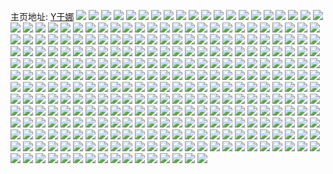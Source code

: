 主页地址: [Y于娜](https://weibo.com/u/3250884445) 
![](https://wx4.sinaimg.cn/mw2000/c1c48f5dly1h6wlhsnl9ej22c0340wu5.jpg) 
![](https://wx4.sinaimg.cn/mw2000/c1c48f5dly1h6wli1yxpdj22c02c0wwy.jpg) 
![](https://wx4.sinaimg.cn/mw2000/c1c48f5dly1h6lb0sullfj20qo0zkq4h.jpg) 
![](https://wx4.sinaimg.cn/mw2000/c1c48f5dly1h6lb0ru598j20v90xxq3y.jpg) 
![](https://wx4.sinaimg.cn/mw2000/c1c48f5dly1h6lb0s3z9ij20wi0oedjl.jpg) 
![](https://wx4.sinaimg.cn/mw2000/c1c48f5dly1h61v21ckytj22o03k04qr.jpg) 
![](https://wx4.sinaimg.cn/mw2000/c1c48f5dly1h61tkyeehzj235s2dcngg.jpg) 
![](https://wx4.sinaimg.cn/mw2000/c1c48f5dly1h61tmu1dnaj22ps1j0akg.jpg) 
![](https://wx4.sinaimg.cn/mw2000/c1c48f5dly1h61tmu1dnaj22ps1j0akg.jpg) 
![](https://wx4.sinaimg.cn/mw2000/c1c48f5dly1h61tl1fbe5j20u01hc1kx.jpg) 
![](https://wx4.sinaimg.cn/mw2000/c1c48f5dly1h61tmq5d97j21sc2dsb2a.jpg) 
![](https://wx4.sinaimg.cn/mw2000/c1c48f5dly1h61tl4z25hj22dc35s4qr.jpg) 
![](https://wx4.sinaimg.cn/mw2000/c1c48f5dly1h61tm9tcysj21o029qu0x.jpg) 
![](https://wx4.sinaimg.cn/mw2000/c1c48f5dly1h61tknfbqsj23402c0npf.jpg) 
![](https://wx4.sinaimg.cn/mw2000/c1c48f5dly1h61tmi0k3mj21o02801kz.jpg) 
![](https://wx4.sinaimg.cn/mw2000/c1c48f5dly1h4gu2uj1h8j21400u0dst.jpg) 
![](https://wx4.sinaimg.cn/mw2000/c1c48f5dgy1h45amy61v5j20yi1pc17q.jpg) 
![](https://wx4.sinaimg.cn/mw2000/c1c48f5dly1h3tuixq8itj20u01407aw.jpg) 
![](https://wx4.sinaimg.cn/mw2000/c1c48f5dly1h3tuiw9vy8j20u01hcn89.jpg) 
![](https://wx4.sinaimg.cn/mw2000/c1c48f5dly1h3tuivhw52j20u01hcn83.jpg) 
![](https://wx4.sinaimg.cn/mw2000/c1c48f5dly1h3tuiygumnj20u01hcdqs.jpg) 
![](https://wx4.sinaimg.cn/mw2000/c1c48f5dly1h2etibskmnj21o02807wh.jpg) 
![](https://wx4.sinaimg.cn/mw2000/c1c48f5dly1h1m9gulw5xj20u019wq8w.jpg) 
![](https://wx4.sinaimg.cn/mw2000/c1c48f5dly1h1m9gu7purj20u01hc494.jpg) 
![](https://wx4.sinaimg.cn/mw2000/c1c48f5dly1h1m9gwxjoej23402c0kjm.jpg) 
![](https://wx4.sinaimg.cn/mw2000/c1c48f5dly1h1kow30awcj23402c0npf.jpg) 
![](https://wx4.sinaimg.cn/mw2000/c1c48f5dly1h1kow7su7ej22c0340qv6.jpg) 
![](https://wx4.sinaimg.cn/mw2000/c1c48f5dly1h1kowf4ke9j22c0340qv7.jpg) 
![](https://wx4.sinaimg.cn/mw2000/c1c48f5dly1h1kowib0b1j22c0340qv5.jpg) 
![](https://wx4.sinaimg.cn/mw2000/c1c48f5dly1h1kovwfupdj21hc0u0wo7.jpg) 
![](https://wx4.sinaimg.cn/mw2000/c1c48f5dly1h1kowkzggej22c0340qv5.jpg) 
![](https://wx4.sinaimg.cn/mw2000/c1c48f5dly1h1cmhy72kdj20k00k0juh.jpg) 
![](https://wx4.sinaimg.cn/mw2000/c1c48f5dly1h1cmhyol1xj20k00k0n0e.jpg) 
![](https://wx4.sinaimg.cn/mw2000/c1c48f5dly1h1cmhxmp0bj20k00k077j.jpg) 
![](https://wx4.sinaimg.cn/mw2000/c1c48f5dly1h1cmhz5ddvj20k00k0778.jpg) 
![](https://wx4.sinaimg.cn/mw2000/c1c48f5dly1h1cmhzo019j20k00k0q6o.jpg) 
![](https://wx4.sinaimg.cn/mw2000/c1c48f5dly1h1cmi04eq7j20k00k0tce.jpg) 
![](https://wx4.sinaimg.cn/mw2000/c1c48f5dly1h1cmi0n9d3j20k00k0q5y.jpg) 
![](https://wx4.sinaimg.cn/mw2000/c1c48f5dly1h1cmi162i0j20k00k00w8.jpg) 
![](https://wx4.sinaimg.cn/mw2000/c1c48f5dly1h1cmi1m044j20k00k0tc5.jpg) 
![](https://wx4.sinaimg.cn/mw2000/c1c48f5dly1h0swzpxpvwj23402c04qr.jpg) 
![](https://wx4.sinaimg.cn/mw2000/c1c48f5dly1h0sx02ivqsj23402c04qs.jpg) 
![](https://wx4.sinaimg.cn/mw2000/c1c48f5dly1h0swzgih38j23402c0b2b.jpg) 
![](https://wx4.sinaimg.cn/mw2000/c1c48f5dly1h0sx0dc8spj23402c0qv7.jpg) 
![](https://wx4.sinaimg.cn/mw2000/c1c48f5dly1gzga8e6k48j22c0340hdu.jpg) 
![](https://wx4.sinaimg.cn/mw2000/c1c48f5dly1gz19378yp7j21o02807wh.jpg) 
![](https://wx4.sinaimg.cn/mw2000/c1c48f5dly1gyzl2l3jymj22c033ynpe.jpg) 
![](https://wx4.sinaimg.cn/mw2000/c1c48f5dly1gyzl2md8erj22c033yu0y.jpg) 
![](https://wx4.sinaimg.cn/mw2000/c1c48f5dly1gyzl2mysogj22c033yhdt.jpg) 
![](https://wx4.sinaimg.cn/mw2000/c1c48f5dly1gyzl2njph5j22c033yhdt.jpg) 
![](https://wx4.sinaimg.cn/mw2000/c1c48f5dly1gyzl2obkj7j22001i04qp.jpg) 
![](https://wx4.sinaimg.cn/mw2000/c1c48f5dly1gyzl2ojlkaj20zi1beqe2.jpg) 
![](https://wx4.sinaimg.cn/mw2000/c1c48f5dly1gyzl3ct8tsj21401hc4qp.jpg) 
![](https://wx4.sinaimg.cn/mw2000/c1c48f5dly1gyzl2pj73jj22dc35s4qr.jpg) 
![](https://wx4.sinaimg.cn/mw2000/c1c48f5dly1gyzl2jnxopj22dc35s4qr.jpg) 
![](https://wx4.sinaimg.cn/mw2000/c1c48f5dly1gydn6rxgzrj23yb2o54qs.jpg) 
![](https://wx4.sinaimg.cn/mw2000/c1c48f5dly1gydn6x5zicj21t00u07co.jpg) 
![](https://wx4.sinaimg.cn/mw2000/c1c48f5dly1gydn75wgkij23402c07wi.jpg) 
![](https://wx4.sinaimg.cn/mw2000/c1c48f5dly1gydn7xdkooj22c0340hdu.jpg) 
![](https://wx4.sinaimg.cn/mw2000/c1c48f5dly1gydn62th47j21o0280hdt.jpg) 
![](https://wx4.sinaimg.cn/mw2000/c1c48f5dly1gydn7qn3rzj22i04g0kjn.jpg) 
![](https://wx4.sinaimg.cn/mw2000/c1c48f5dly1gydn7gryrrj22c03404qq.jpg) 
![](https://wx4.sinaimg.cn/mw2000/c1c48f5dly1gy68zr7vduj20u0140am7.jpg) 
![](https://wx4.sinaimg.cn/mw2000/c1c48f5dly1gxoz012o89j20zk1betd5.jpg) 
![](https://wx4.sinaimg.cn/mw2000/c1c48f5dly1gxoz01fxgpj20zk1bewj4.jpg) 
![](https://wx4.sinaimg.cn/mw2000/c1c48f5dly1gxoz01vwdpj20zk1bedlm.jpg) 
![](https://wx4.sinaimg.cn/mw2000/c1c48f5dly1gxoz00pdm3j20zk0qn0vu.jpg) 
![](https://wx4.sinaimg.cn/mw2000/c1c48f5dly1gxoz02g5qdj20zk1betd1.jpg) 
![](https://wx4.sinaimg.cn/mw2000/c1c48f5dly1gxoz02t11dj20zk0qn0vd.jpg) 
![](https://wx4.sinaimg.cn/mw2000/c1c48f5dly1gxazlt9rmmj23402c0kjl.jpg) 
![](https://wx4.sinaimg.cn/mw2000/c1c48f5dly1gxazo0u2b1j20mi0rodol.jpg) 
![](https://wx4.sinaimg.cn/mw2000/c1c48f5dly1gxazmvvj50j21400u0qd9.jpg) 
![](https://wx4.sinaimg.cn/mw2000/c1c48f5dly1gxazid519cj22c0340u0y.jpg) 
![](https://wx4.sinaimg.cn/mw2000/c1c48f5dly1gxazif3gkbj22c0340qv7.jpg) 
![](https://wx4.sinaimg.cn/mw2000/c1c48f5dly1gxazih46vhj22c0340e82.jpg) 
![](https://wx4.sinaimg.cn/mw2000/c1c48f5dly1gx38wm61lsj20wi1yce81.jpg) 
![](https://wx4.sinaimg.cn/mw2000/c1c48f5dly1gx38w9r6oxj20wi1ycnpd.jpg) 
![](https://wx4.sinaimg.cn/mw2000/c1c48f5dly1gwlpfit3uwj20u01hcajf.jpg) 
![](https://wx4.sinaimg.cn/mw2000/c1c48f5dly1gwlpfdqa0vj20u01hctix.jpg) 
![](https://wx4.sinaimg.cn/mw2000/c1c48f5dly1gwlpfh1mvyj22003k07wi.jpg) 
![](https://wx4.sinaimg.cn/mw2000/c1c48f5dly1gwlpfi9as4j23k0200b2a.jpg) 
![](https://wx4.sinaimg.cn/mw2000/c1c48f5dly1gwlpffq1mmj23k02004qs.jpg) 
![](https://wx4.sinaimg.cn/mw2000/c1c48f5dly1gwlpfcvpncj20qo16ngqt.jpg) 
![](https://wx4.sinaimg.cn/mw2000/c1c48f5dly1gwlpfbwk7oj22c52c5x6p.jpg) 
![](https://wx4.sinaimg.cn/mw2000/c1c48f5dly1gwj6kg65hsj20r00udq6w.jpg) 
![](https://wx4.sinaimg.cn/mw2000/c1c48f5dly1gwagj8tnyjj21400u0jvs.jpg) 
![](https://wx4.sinaimg.cn/mw2000/c1c48f5dly1gw6r0k23nfj21qk340qv5.jpg) 
![](https://wx4.sinaimg.cn/mw2000/c1c48f5dly1gw6qzwv5u0j23k02007wk.jpg) 
![](https://wx4.sinaimg.cn/mw2000/c1c48f5dly1gw6r08zqvnj23k0200b2c.jpg) 
![](https://wx4.sinaimg.cn/mw2000/c1c48f5dly1gw6qzh1dpfj22003k04qs.jpg) 
![](https://wx4.sinaimg.cn/mw2000/c1c48f5dly1gvzrtvewlgj21hc0u0jzn.jpg) 
![](https://wx4.sinaimg.cn/mw2000/c1c48f5dly1gvsi47kmc3j20u01t0n48.jpg) 
![](https://wx4.sinaimg.cn/mw2000/003y0ny5ly1gvi8nczqaoj63k0200x6q02.jpg) 
![](https://wx4.sinaimg.cn/mw2000/003y0ny5ly1gv0yyx5nuvj62003k0e8202.jpg) 
![](https://wx4.sinaimg.cn/mw2000/003y0ny5gy1gudvj1znkyj61r0340x6q02.jpg) 
![](https://wx4.sinaimg.cn/mw2000/003y0ny5gy1gudvjakl00j61r02m5kjl02.jpg) 
![](https://wx4.sinaimg.cn/mw2000/003y0ny5gy1gudvjnstydj63401r07wi02.jpg) 
![](https://wx4.sinaimg.cn/mw2000/003y0ny5gy1gudvjz3711j61r02v5e8202.jpg) 
![](https://wx4.sinaimg.cn/mw2000/003y0ny5gy1gudvk0xjbhj60s4182n5q02.jpg) 
![](https://wx4.sinaimg.cn/mw2000/003y0ny5gy1gudvulv765j61r0340e8202.jpg) 
![](https://wx4.sinaimg.cn/mw2000/003y0ny5gy1gudvwxuc9dj60qo19sq5j02.jpg) 
![](https://wx4.sinaimg.cn/mw2000/003y0ny5gy1gudvwzrnkhj61c01s0nfj02.jpg) 
![](https://wx4.sinaimg.cn/mw2000/003y0ny5ly1gu4phav1qsj61c01s0qm002.jpg) 
![](https://wx4.sinaimg.cn/mw2000/003y0ny5ly1gu4phiul5jj61r0340u0y02.jpg) 
![](https://wx4.sinaimg.cn/mw2000/003y0ny5ly1gu4phodycvj6340340npd02.jpg) 
![](https://wx4.sinaimg.cn/mw2000/003y0ny5ly1gtqpkoa1jfj61hc0u0qa902.jpg) 
![](https://wx4.sinaimg.cn/mw2000/c1c48f5dly1gteehe9ankj20dw0dwgmq.jpg) 
![](https://wx4.sinaimg.cn/mw2000/c1c48f5dly1gt8762nixnj21hc0u0ahq.jpg) 
![](https://wx4.sinaimg.cn/mw2000/c1c48f5dly1gt5q8iwt0jj21c01s0kdx.jpg) 
![](https://wx4.sinaimg.cn/mw2000/c1c48f5dly1grw3xq23hlj21c01s0qv5.jpg) 
![](https://wx4.sinaimg.cn/mw2000/c1c48f5dly1grw3y2vv6hj21c01s0x6p.jpg) 
![](https://wx4.sinaimg.cn/mw2000/c1c48f5dly1grw3yrayo9j20u0140hcs.jpg) 
![](https://wx4.sinaimg.cn/mw2000/c1c48f5dly1grw3y8z5v9j21c01s0qsb.jpg) 
![](https://wx4.sinaimg.cn/mw2000/c1c48f5dly1grw3yh6463j20u01404qp.jpg) 
![](https://wx4.sinaimg.cn/mw2000/003y0ny5ly1grw3ykydx0j61c01s04qp02.jpg) 
![](https://wx4.sinaimg.cn/mw2000/c1c48f5dly1grgq8uy16oj20u01t0asr.jpg) 
![](https://wx4.sinaimg.cn/mw2000/003y0ny5ly1grgq8vozjwj60u01t01fk02.jpg) 
![](https://wx4.sinaimg.cn/mw2000/c1c48f5dly1grgq8wfgguj20u01t0nki.jpg) 
![](https://wx4.sinaimg.cn/mw2000/003y0ny5ly1gr4rvkshigj609v0ktq3f02.jpg) 
![](https://wx4.sinaimg.cn/mw2000/c1c48f5dly1gr0fvqi2vrj21c01s0kjl.jpg) 
![](https://wx4.sinaimg.cn/mw2000/c1c48f5dly1gqx7aiy1qpj22003k0hdu.jpg) 
![](https://wx4.sinaimg.cn/mw2000/c1c48f5dly1gquvxjsgwuj22003k0x6q.jpg) 
![](https://wx4.sinaimg.cn/mw2000/c1c48f5dly1gquvxl2r74j22003k0x6q.jpg) 
![](https://wx4.sinaimg.cn/mw2000/c1c48f5dly1gqqskjbdqjj21r03401l1.jpg) 
![](https://wx4.sinaimg.cn/mw2000/c1c48f5dly1gqp31xd3upj21r0340x6r.jpg) 
![](https://wx4.sinaimg.cn/mw2000/c1c48f5dly1gqnifmmmz0j20u01t0n65.jpg) 
![](https://wx4.sinaimg.cn/mw2000/c1c48f5dly1gqi26lsof2j21c01s0kjl.jpg) 
![](https://wx4.sinaimg.cn/mw2000/c1c48f5dly1gqi26pufpbj21c01s0npd.jpg) 
![](https://wx4.sinaimg.cn/mw2000/c1c48f5dly1gqc4gelwn7j21c01s0hdt.jpg) 
![](https://wx4.sinaimg.cn/mw2000/c1c48f5dgy1gq6qoqwlrmj217p340u0y.jpg) 
![](https://wx4.sinaimg.cn/mw2000/c1c48f5dgy1gq6qoib9boj20uh3407wk.jpg) 
![](https://wx4.sinaimg.cn/mw2000/c1c48f5dgy1gq6qomzcb1j219j340kjn.jpg) 
![](https://wx4.sinaimg.cn/mw2000/c1c48f5dgy1gq6qp286ubj22bc334nph.jpg) 
![](https://wx4.sinaimg.cn/mw2000/c1c48f5dgy1gq6qowesx3j20rs579e84.jpg) 
![](https://wx4.sinaimg.cn/mw2000/c1c48f5dgy1gq6qp53gw7j222o3401ky.jpg) 
![](https://wx4.sinaimg.cn/mw2000/c1c48f5dgy1gq6qph2ejuj222o340b2c.jpg) 
![](https://wx4.sinaimg.cn/mw2000/c1c48f5dgy1gq6qpbht39j20si340b29.jpg) 
![](https://wx4.sinaimg.cn/mw2000/c1c48f5dgy1gq6qode9rqj20r63407wj.jpg) 
![](https://wx4.sinaimg.cn/mw2000/c1c48f5dgy1gq6qo959vvj21c5340x6s.jpg) 
![](https://wx4.sinaimg.cn/mw2000/c1c48f5dgy1gq6qp9fy85j23342bc4qr.jpg) 
![](https://wx4.sinaimg.cn/mw2000/c1c48f5dgy1gq6qpqm5n5j21b1340x6s.jpg) 
![](https://wx4.sinaimg.cn/mw2000/c1c48f5dgy1gq6qpktuq3j23k0200u0y.jpg) 
![](https://wx4.sinaimg.cn/mw2000/c1c48f5dly1gpyp2qkp0wj20u0140h5s.jpg) 
![](https://wx4.sinaimg.cn/mw2000/c1c48f5dly1gpyp2ni65uj20pr140ax8.jpg) 
![](https://wx4.sinaimg.cn/mw2000/c1c48f5dly1gpy9gpsgxij21400zktd3.jpg) 
![](https://wx4.sinaimg.cn/mw2000/c1c48f5dly1gpqi8mb5qbj21c01s0kjl.jpg) 
![](https://wx4.sinaimg.cn/mw2000/c1c48f5dly1gpov13a9lcj22003k0hdv.jpg) 
![](https://wx4.sinaimg.cn/mw2000/c1c48f5dly1gpdti4wxtlj21c01s0x6p.jpg) 
![](https://wx4.sinaimg.cn/mw2000/c1c48f5dly1gpdti605f8j21c01s0u0x.jpg) 
![](https://wx4.sinaimg.cn/mw2000/c1c48f5dly1gpdti7s1vzj23k0200qv6.jpg) 
![](https://wx4.sinaimg.cn/mw2000/c1c48f5dly1gpbij44ro5j21hc1404qp.jpg) 
![](https://wx4.sinaimg.cn/mw2000/c1c48f5dly1gpbij5ss2lj21hc140b29.jpg) 
![](https://wx4.sinaimg.cn/mw2000/c1c48f5dly1gp6t2iwqo3j23k0200x6q.jpg) 
![](https://wx4.sinaimg.cn/mw2000/c1c48f5dly1gp3y8jatlej21hc0u0jxb.jpg) 
![](https://wx4.sinaimg.cn/mw2000/c1c48f5dly1gp11w424ffj20lt0lt0uj.jpg) 
![](https://wx4.sinaimg.cn/mw2000/c1c48f5dly1gp11w4vcn4j20lt0ltmzf.jpg) 
![](https://wx4.sinaimg.cn/mw2000/c1c48f5dly1gp11w5fkzsj20mh0ltju2.jpg) 
![](https://wx4.sinaimg.cn/mw2000/c1c48f5dly1gp11w5vlnxj20lt0ltq4z.jpg) 
![](https://wx4.sinaimg.cn/mw2000/c1c48f5dly1gp11w7d6tnj20qq13ck4k.jpg) 
![](https://wx4.sinaimg.cn/mw2000/c1c48f5dly1gp11w7sd4qj20mh0lt40e.jpg) 
![](https://wx4.sinaimg.cn/mw2000/c1c48f5dly1gp11w8efcxj20lt0mhdi3.jpg) 
![](https://wx4.sinaimg.cn/mw2000/c1c48f5dly1gp11w8tm9pj20lt0mh0un.jpg) 
![](https://wx4.sinaimg.cn/mw2000/c1c48f5dly1gp11w98kasj20mh0mhgnq.jpg) 
![](https://wx4.sinaimg.cn/mw2000/c1c48f5dly1goqj8f47f2j23k0200qv6.jpg) 
![](https://wx4.sinaimg.cn/mw2000/c1c48f5dly1goqj8fx4kyj21c01s01ky.jpg) 
![](https://wx4.sinaimg.cn/mw2000/c1c48f5dly1goqj8ha21kj21rz1sce83.jpg) 
![](https://wx4.sinaimg.cn/mw2000/c1c48f5dly1goqj8ieehvj22522b9qv7.jpg) 
![](https://wx4.sinaimg.cn/mw2000/c1c48f5dly1goqj8jdrqqj22bc334kjm.jpg) 
![](https://wx4.sinaimg.cn/mw2000/c1c48f5dly1goqj8l2o44j23342bc4qt.jpg) 
![](https://wx4.sinaimg.cn/mw2000/c1c48f5dly1goqj8qbv1sj22003k0npe.jpg) 
![](https://wx4.sinaimg.cn/mw2000/c1c48f5dly1goqj8n1pj8j22bc334x6q.jpg) 
![](https://wx4.sinaimg.cn/mw2000/c1c48f5dly1goqj8oznv9j22003k04qr.jpg) 
![](https://wx4.sinaimg.cn/mw2000/c1c48f5dly1goqj8ny3f7j22003k0qv6.jpg) 
![](https://wx4.sinaimg.cn/mw2000/c1c48f5dly1goqj8ra6u6j22003k0npe.jpg) 
![](https://wx4.sinaimg.cn/mw2000/c1c48f5dly1goqj8sgplqj22003k0npe.jpg) 
![](https://wx4.sinaimg.cn/mw2000/c1c48f5dly1goqj8tu8bwj23k0200x6q.jpg) 
![](https://wx4.sinaimg.cn/mw2000/c1c48f5dly1goqj8ujddhj20u01401g1.jpg) 
![](https://wx4.sinaimg.cn/mw2000/c1c48f5dly1goqj8vxfzcj23k0200x6r.jpg) 
![](https://wx4.sinaimg.cn/mw2000/c1c48f5dly1goqj8xfhihj23k0200qv7.jpg) 
![](https://wx4.sinaimg.cn/mw2000/c1c48f5dly1goqj8yp905j23k02001kz.jpg) 
![](https://wx4.sinaimg.cn/mw2000/c1c48f5dly1goqj8zucz2j21s01c0qv5.jpg) 
![](https://wx4.sinaimg.cn/mw2000/c1c48f5dly1gooxm5zrfuj20u01404de.jpg) 
![](https://wx4.sinaimg.cn/mw2000/c1c48f5dly1golhud17ycj23k02004qs.jpg) 
![](https://wx4.sinaimg.cn/mw2000/c1c48f5dly1golhu0rkt7j22bc3347wk.jpg) 
![](https://wx4.sinaimg.cn/mw2000/c1c48f5dly1golhu7cru9j21r03404qs.jpg) 
![](https://wx4.sinaimg.cn/mw2000/c1c48f5dly1golhudzn14j20ku0ik79z.jpg) 
![](https://wx4.sinaimg.cn/mw2000/c1c48f5dly1golhueor6tj20ku0ic79z.jpg) 
![](https://wx4.sinaimg.cn/mw2000/c1c48f5dly1gojt51rg6vj23403404qs.jpg) 
![](https://wx4.sinaimg.cn/mw2000/c1c48f5dly1gojtbp2pjyj23k02007wk.jpg) 
![](https://wx4.sinaimg.cn/mw2000/c1c48f5dly1gojtdf51hxj22003k0e83.jpg) 
![](https://wx4.sinaimg.cn/mw2000/c1c48f5dly1gojtdle3o8j22003k0e84.jpg) 
![](https://wx4.sinaimg.cn/mw2000/c1c48f5dly1gojte6zkwbj23k0200kjp.jpg) 
![](https://wx4.sinaimg.cn/mw2000/c1c48f5dly1gojteha19cj22003k07wk.jpg) 
![](https://wx4.sinaimg.cn/mw2000/c1c48f5dly1godyedbueqj20u01hcx5n.jpg) 
![](https://wx4.sinaimg.cn/mw2000/c1c48f5dly1godyee4yrcj20u01404qn.jpg) 
![](https://wx4.sinaimg.cn/mw2000/c1c48f5dly1godyeefz01j20u01t0gw7.jpg) 
![](https://wx4.sinaimg.cn/mw2000/c1c48f5dly1godhgo4v2dj20mn0wu4bo.jpg) 
![](https://wx4.sinaimg.cn/mw2000/c1c48f5dly1godhgphl8fj20kj0sgn3m.jpg) 
![](https://wx4.sinaimg.cn/mw2000/c1c48f5dly1goccwps2esj22003k0u0y.jpg) 
![](https://wx4.sinaimg.cn/mw2000/c1c48f5dly1goccwsopt3j22003k0x6q.jpg) 
![](https://wx4.sinaimg.cn/mw2000/c1c48f5dly1go3oe7p1wpj21c01s0qv5.jpg) 
![](https://wx4.sinaimg.cn/mw2000/c1c48f5dly1go3oe87duaj21400u0az2.jpg) 
![](https://wx4.sinaimg.cn/mw2000/c1c48f5dly1go3oe9evx9j21og2ionpd.jpg) 
![](https://wx4.sinaimg.cn/mw2000/c1c48f5dly1gn5w5gbnorj21c01s07wi.jpg) 
![](https://wx4.sinaimg.cn/mw2000/c1c48f5dly1gmxxxmfjlpj22003k04qr.jpg) 
![](https://wx4.sinaimg.cn/mw2000/c1c48f5dly1gmxxxnhrz5j20u00u04ae.jpg) 
![](https://wx4.sinaimg.cn/mw2000/c1c48f5dly1gmxxxon2rmj20u0140kaq.jpg) 
![](https://wx4.sinaimg.cn/mw2000/c1c48f5dly1gmike4dtvsj22003k0x6q.jpg) 
![](https://wx4.sinaimg.cn/mw2000/c1c48f5dly1gmike69baqj22003k0kjm.jpg) 
![](https://wx4.sinaimg.cn/mw2000/c1c48f5dly1gmike8kntpj22003k07wi.jpg) 
![](https://wx4.sinaimg.cn/mw2000/c1c48f5dly1gm9neegu7uj22qf1rzhdw.jpg) 
![](https://wx4.sinaimg.cn/mw2000/c1c48f5dly1glt6fqag9sj20tz0syahr.jpg) 
![](https://wx4.sinaimg.cn/mw2000/c1c48f5dly1gjtryc777zj20qo0ihjwd.jpg) 
![](https://wx4.sinaimg.cn/mw2000/c1c48f5dly1gjtrychr27j20qo0mg761.jpg) 
![](https://wx4.sinaimg.cn/mw2000/c1c48f5dly1gjtrycuj48j20u0140jvv.jpg) 
![](https://wx4.sinaimg.cn/mw2000/c1c48f5dly1gjtryd5rh3j20u0140tdu.jpg) 
![](https://wx4.sinaimg.cn/mw2000/c1c48f5dly1gjtryds4xuj20u01407f3.jpg) 
![](https://wx4.sinaimg.cn/mw2000/c1c48f5dly1gjtrye5udvj20u014076x.jpg) 
![](https://wx4.sinaimg.cn/mw2000/c1c48f5dly1gidvl5i9trj21t00u0x6p.jpg) 
![](https://wx4.sinaimg.cn/mw2000/c1c48f5dly1gi98nkevgsj20u0140gpi.jpg) 
![](https://wx4.sinaimg.cn/mw2000/c1c48f5dly1gf3rttka3oj20u01t0kjl.jpg) 
![](https://wx4.sinaimg.cn/mw2000/c1c48f5dly1gf3rs13ajej22o03k0qv7.jpg) 
![](https://wx4.sinaimg.cn/mw2000/c1c48f5dly1gf3rs1ukjqj21400u0tdw.jpg) 
![](https://wx4.sinaimg.cn/mw2000/c1c48f5dly1gf3rs2czvfj20u0140ahh.jpg) 
![](https://wx4.sinaimg.cn/mw2000/c1c48f5dly1gevs0ybbnfj21901i7u0x.jpg) 
![](https://wx4.sinaimg.cn/mw2000/c1c48f5dly1gevs10t5nmj21901o0npd.jpg) 
![](https://wx4.sinaimg.cn/mw2000/c1c48f5dly1gevs124dd0j21o0190u0x.jpg) 
![](https://wx4.sinaimg.cn/mw2000/c1c48f5dly1gevs14528rj21o0190x6p.jpg) 
![](https://wx4.sinaimg.cn/mw2000/c1c48f5dly1gdsizki6rdj20y51o0hdt.jpg) 
![](https://wx4.sinaimg.cn/mw2000/c1c48f5dly1gdc790lm4wj20u01t0u0y.jpg) 
![](https://wx4.sinaimg.cn/mw2000/c1c48f5dly1gd16p2dbbvj20qo0nwwhn.jpg) 
![](https://wx4.sinaimg.cn/mw2000/c1c48f5dly1gcwz08kejmj21901o01kx.jpg) 
![](https://wx4.sinaimg.cn/mw2000/c1c48f5dly1gcwz07mm6qj21901o01kx.jpg) 
![](https://wx4.sinaimg.cn/mw2000/c1c48f5dly1gcwz09mmyjj20ro1o0ne4.jpg) 
![](https://wx4.sinaimg.cn/mw2000/c1c48f5dly1gcwz0aifckj21t00u07wh.jpg) 
![](https://wx4.sinaimg.cn/mw2000/c1c48f5dly1gcwz0daiz5j23k02o04qr.jpg) 
![](https://wx4.sinaimg.cn/mw2000/c1c48f5dly1gcwz0fvb4tj23k02o0u0y.jpg) 
![](https://wx4.sinaimg.cn/mw2000/c1c48f5dly1gcuxaxk1ngj21901o0u0x.jpg) 
![](https://wx4.sinaimg.cn/mw2000/c1c48f5dly1gc1rv5qh79j20u0140juy.jpg) 
![](https://wx4.sinaimg.cn/mw2000/c1c48f5dly1gbyplv3jmpj20j60du3zn.jpg) 
![](https://wx4.sinaimg.cn/mw2000/c1c48f5dly1gbdheb7oggj20u011ijv3.jpg) 
![](https://wx4.sinaimg.cn/mw2000/c1c48f5dly1gbdhe2f6bwj20j60jemzh.jpg) 
![](https://wx4.sinaimg.cn/mw2000/c1c48f5dly1gbdhchmet3j20ro1o0qnu.jpg) 
![](https://wx4.sinaimg.cn/mw2000/c1c48f5dly1gbcmytnfilj20sw14276s.jpg) 
![](https://wx4.sinaimg.cn/mw2000/c1c48f5dly1gbcmyu2rgij20sw142asl.jpg) 
![](https://wx4.sinaimg.cn/mw2000/c1c48f5dly1gbci0nlftrj20m80cidg5.jpg) 
![](https://wx4.sinaimg.cn/mw2000/c1c48f5dly1gbci9hpftcj21901o0qv5.jpg) 
![](https://wx4.sinaimg.cn/mw2000/c1c48f5dly1gbci4sgqntj20hs0vkwgh.jpg) 
![](https://wx4.sinaimg.cn/mw2000/c1c48f5dly1gb4ljjlpf4j20u014044d.jpg) 
![](https://wx4.sinaimg.cn/mw2000/c1c48f5dly1gb4ljjx6gej20u0140wkg.jpg) 
![](https://wx4.sinaimg.cn/mw2000/c1c48f5dly1gb4ljk8tu0j20u013z799.jpg) 
![](https://wx4.sinaimg.cn/mw2000/c1c48f5dly1gb4ljl8gnaj20u013zn0n.jpg) 
![](https://wx4.sinaimg.cn/mw2000/c1c48f5dly1gb228vmjhbj20u00u0tcu.jpg) 
![](https://wx4.sinaimg.cn/mw2000/c1c48f5dly1gb226x7kdrj20u01t0h5m.jpg) 
![](https://wx4.sinaimg.cn/mw2000/c1c48f5dly1gb226y9qd1j20u01t04hz.jpg) 
![](https://wx4.sinaimg.cn/mw2000/c1c48f5dly1gb226zvn94j20u01404qp.jpg) 
![](https://wx4.sinaimg.cn/mw2000/c1c48f5dly1gb2271kxalj20u013zq8e.jpg) 
![](https://wx4.sinaimg.cn/mw2000/c1c48f5dly1gb2270gvvcj21400u0tds.jpg) 
![](https://wx4.sinaimg.cn/mw2000/c1c48f5dly1gb2270zoixj21400u0ae7.jpg) 
![](https://wx4.sinaimg.cn/mw2000/c1c48f5dly1gb228y9virj21901o0x6p.jpg) 
![](https://wx4.sinaimg.cn/mw2000/c1c48f5dly1gb228ywcn9j20u0140tcw.jpg) 
![](https://wx4.sinaimg.cn/mw2000/c1c48f5dly1gb0uzy1et9j24g03bsu0y.jpg) 
![](https://wx4.sinaimg.cn/mw2000/c1c48f5dly1gb0v00kq2ej24g03bs7wj.jpg) 
![](https://wx4.sinaimg.cn/mw2000/c1c48f5dly1gb0v016ljhj20bu0bv74v.jpg) 
![](https://wx4.sinaimg.cn/mw2000/c1c48f5dly1gazvpy828zj20u014077f.jpg) 
![](https://wx4.sinaimg.cn/mw2000/c1c48f5dly1gazvpynyktj21400u042c.jpg) 
![](https://wx4.sinaimg.cn/mw2000/c1c48f5dly1gazvw5iejlj20qo0f0abj.jpg) 
![](https://wx4.sinaimg.cn/mw2000/c1c48f5dly1gazvw8j0doj20u01t01ky.jpg) 
![](https://wx4.sinaimg.cn/mw2000/c1c48f5dly1g7np2aprn2j20ro1o01ju.jpg) 
![](https://wx4.sinaimg.cn/mw2000/c1c48f5dly1g753jcmhfrj20u01420xt.jpg) 
![](https://wx4.sinaimg.cn/mw2000/c1c48f5dly1g753jd0xxyj20j60j63zi.jpg) 
![](https://wx4.sinaimg.cn/mw2000/c1c48f5dly1g753je303yj20u0142n28.jpg) 
![](https://wx4.sinaimg.cn/mw2000/c1c48f5dly1g28catpgsvj22s51vxkjo.jpg) 
![](https://wx4.sinaimg.cn/mw2000/c1c48f5dly1g28cauzfd3j218x1o0e82.jpg) 
![](https://wx4.sinaimg.cn/mw2000/c1c48f5dly1fxseb2r744j20u01hc7wh.jpg) 
![](https://wx4.sinaimg.cn/mw2000/c1c48f5dly1fxseb38lfpj20k00qo45a.jpg) 
![](https://wx4.sinaimg.cn/mw2000/c1c48f5dly1fxff53qjtoj20qo0zkaec.jpg) 
![](https://wx4.sinaimg.cn/mw2000/c1c48f5dly1fx0l43vkwtj20u0140har.jpg) 
![](https://wx4.sinaimg.cn/mw2000/c1c48f5dly1fx0l44hbbqj20u0140wun.jpg) 
![](https://wx4.sinaimg.cn/mw2000/c1c48f5dly1fwv9ejgiyuj20k00qoacz.jpg) 
![](https://wx4.sinaimg.cn/mw2000/c1c48f5dly1fwv9ejyfx3j20k00qogoe.jpg) 
![](https://wx4.sinaimg.cn/mw2000/c1c48f5dly1fwv9ekog2qj20k00qotbo.jpg) 
![](https://wx4.sinaimg.cn/mw2000/c1c48f5dly1fwv9elcs6xj20k00qon06.jpg) 
![](https://wx4.sinaimg.cn/mw2000/c1c48f5dly1fwv9embus0j20k00qo41q.jpg) 
![](https://wx4.sinaimg.cn/mw2000/c1c48f5dly1fwv9en21fnj20k00qowhm.jpg) 
![](https://wx4.sinaimg.cn/mw2000/c1c48f5dly1fwv9enrtoaj20k00qogov.jpg) 
![](https://wx4.sinaimg.cn/mw2000/c1c48f5dly1fwv9eoh94ij20k00qoq61.jpg) 
![](https://wx4.sinaimg.cn/mw2000/c1c48f5dly1fwv9ep0qldj20k00qotbr.jpg) 
![](https://wx4.sinaimg.cn/mw2000/c1c48f5dly1fuw8xtazl8j20qo140wjk.jpg) 
![](https://wx4.sinaimg.cn/mw2000/c1c48f5dly1fuugn1z8vjj211i1e07wh.jpg) 
![](https://wx4.sinaimg.cn/mw2000/c1c48f5dly1fuugn3fe9bj211i1e07wh.jpg) 
![](https://wx4.sinaimg.cn/mw2000/c1c48f5dly1fuugn88va5j211i1e0tey.jpg) 
![](https://wx4.sinaimg.cn/mw2000/c1c48f5dly1fuugn5cta7j211i1e0nkz.jpg) 
![](https://wx4.sinaimg.cn/mw2000/c1c48f5dly1fuugn67wz5j211i1e01kx.jpg) 
![](https://wx4.sinaimg.cn/mw2000/c1c48f5dly1fuugn7lwkhj211i1e07wh.jpg) 
![](https://wx4.sinaimg.cn/mw2000/c1c48f5dly1furv3c5942j20u0140ty9.jpg) 
![](https://wx4.sinaimg.cn/mw2000/c1c48f5dly1ftefzf3nc7j20u0140u02.jpg) 
![](https://wx4.sinaimg.cn/mw2000/c1c48f5dly1ftefzih3wqj22eo37kx6r.jpg) 
![](https://wx4.sinaimg.cn/mw2000/c1c48f5dly1ftefzkddkkj20u01401kx.jpg) 
![](https://wx4.sinaimg.cn/mw2000/c1c48f5dly1ftefzn9casj20ti1404qp.jpg) 
![](https://wx4.sinaimg.cn/mw2000/c1c48f5dly1ftefzqmjgzj22eo37ku10.jpg) 
![](https://wx4.sinaimg.cn/mw2000/c1c48f5dly1ftefzs3nzfj20u01401kx.jpg) 
![](https://wx4.sinaimg.cn/mw2000/c1c48f5dly1ftefztd0srj20u0140hdl.jpg) 
![](https://wx4.sinaimg.cn/mw2000/c1c48f5dly1ftefzv2u7nj21400u0u0x.jpg) 
![](https://wx4.sinaimg.cn/mw2000/c1c48f5dly1ftefzw85ozj20u0140qsx.jpg) 
![](https://wx4.sinaimg.cn/mw2000/c1c48f5dly1ftc4w7dymkj20u01404qp.jpg) 
![](https://wx4.sinaimg.cn/mw2000/c1c48f5dly1ftc4w941qaj20u0140nnj.jpg) 
![](https://wx4.sinaimg.cn/mw2000/c1c48f5dly1fr0qzaz3muj20qo0zkk10.jpg) 
![](https://wx4.sinaimg.cn/mw2000/c1c48f5dly1fr0qzikadzj20qo0zkak9.jpg) 
![](https://wx4.sinaimg.cn/mw2000/c1c48f5dly1fr0qzzvsmrj20qo0zkthw.jpg) 
![](https://wx4.sinaimg.cn/mw2000/c1c48f5dly1fp38t0kutfj20pb190q7w.jpg) 
